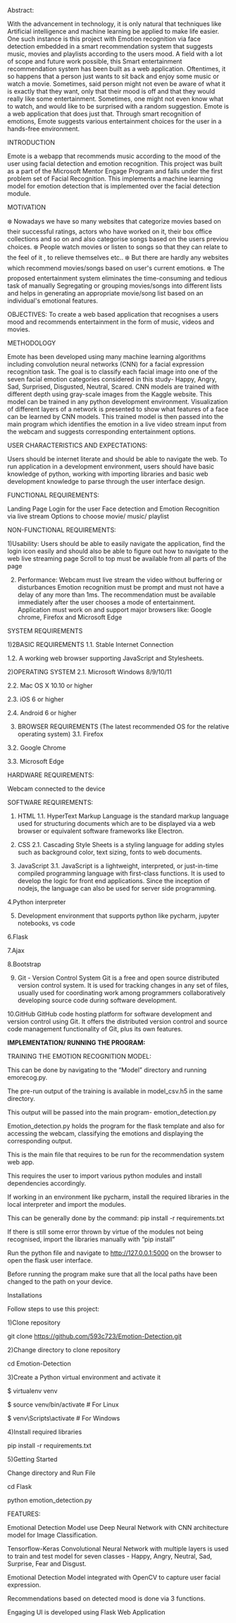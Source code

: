 Abstract:

With the advancement in technology, it is only natural that techniques like Artificial intelligence and machine learning be applied to make life easier. One such instance is this project with Emotion recognition via face detection embedded in a smart recommendation system that suggests music, movies and playlists according to the users mood. A field with a lot of scope and future work possible, this Smart entertainment recommendation system has been built as a web application.
Oftentimes, it so happens that a person just wants to sit back and enjoy some music or watch a movie. Sometimes, said person might not even be aware of what it is exactly that they want, only that their mood is off and that they would really like some entertainment. Sometimes, one might not even know what to watch, and would like to be surprised with a random suggestion. Emote is a web application that does just that. Through smart recognition of emotions, Emote suggests various entertainment choices for the user in a hands-free environment.

INTRODUCTION

Emote is a webapp that recommends music according to the mood of the user using facial detection and emotion recognition. This project was built as a part of the Microsoft Mentor Engage Program and falls under the first problem set of Facial Recognition. This implements a machine learning model for emotion detection that is implemented over the facial detection module.

MOTIVATION

❄️ Nowadays we have so many websites that categorize movies based on their successful ratings, actors who have worked on it, their box office collections and so on and also categorise songs based on the users previou choices.
❄️ People watch movies or listen to songs so that they can relate to the feel of it , to relieve themselves etc..
❄️ But there are hardly any websites which recommend movies/songs based on user's current emotions.
❄️ The proposed entertainment system eliminates the time-consuming and tedious task of manually Segregating or grouping movies/songs into different lists and helps in generating an appropriate movie/song list based on an individual's emotional features.


OBJECTIVES:
To create a web based application that recognises a users mood and recommends entertainment in the form of music, videos and movies.


METHODOLOGY

Emote has been developed using many machine learning algorithms including convolution neural networks (CNN) for a facial expression recognition task. The goal is to classify each facial image into one of the seven facial emotion categories considered in this study- Happy, Angry, Sad, Surprised, Disgusted, Neutral, Scared.  CNN models are trained with different depth using gray-scale images from the Kaggle website. This model can be trained in any python development environment. Visualization of different layers of a network is presented to show what features of a face can be learned by CNN models. This trained model is then passed into the main program which identifies the emotion in a live video stream input from the webcam and suggests corresponding entertainment options.


USER CHARACTERISTICS AND EXPECTATIONS:

Users should be internet literate and should be able to navigate the web.
To run application in a development environment, users should have basic knowledge of python, working with importing libraries and basic web development knowledge to parse through the user interface design.

FUNCTIONAL REQUIREMENTS:

Landing Page
Login for the user
Face detection and Emotion Recognition via live stream
Options to choose movie/ music/ playlist

NON-FUNCTIONAL REQUIREMENTS:

1)Usability:
Users should be able to easily navigate the application, find the login icon easily and should also be able to figure out how to navigate to the web live streaming page
Scroll to top must be available from all parts of the page

2) Performance:
Webcam must live stream the video without buffering or disturbances
Emotion recognition must be prompt and must not have a delay of any more than 1ms.
The recommendation must be available immediately after the user chooses a mode of entertainment.
Application must work on and support major browsers like: Google chrome, Firefox and Microsoft Edge


SYSTEM REQUIREMENTS

1)2BASIC REQUIREMENTS
1.1. Stable Internet Connection

1.2. A working web browser supporting JavaScript and Stylesheets.

2)OPERATING SYSTEM
2.1. Microsoft Windows 8/9/10/11

2.2. Mac OS X 10.10 or higher

2.3. iOS 6 or higher

2.4. Android 6 or higher


3. BROWSER REQUIREMENTS
(The latest recommended OS for the relative operating system)
3.1. Firefox 

3.2. Google Chrome 

3.3. Microsoft Edge 


HARDWARE REQUIREMENTS:

Webcam connected to the device


SOFTWARE REQUIREMENTS:

1. HTML
1.1. HyperText Markup Language is the standard markup language used for structuring documents which are to be displayed via a web browser or equivalent software frameworks like Electron.

2. CSS
2.1. Cascading Style Sheets is a styling language for adding styles such as background color, text sizing, fonts to web documents.

3. JavaScript
3.1. JavaScript is a lightweight, interpreted, or just-in-time compiled programming language with first-class functions. It is used to develop the logic for front end applications. Since the inception of nodejs, the language can also be used for server side programming.

4.Python interpreter

5. Development environment that supports python like pycharm, jupyter notebooks, vs code

6.Flask

7.Ajax

8.Bootstrap

9. Git - Version Control System
 Git is a free and open source distributed version control system. It is used for tracking changes in any set of files, usually used for coordinating work among programmers collaboratively developing source code during software development.

10.GitHub
GitHub code hosting platform for software development and version control using Git. It offers the distributed version control and source code management functionality of Git, plus its own features.

**IMPLEMENTATION/ RUNNING THE PROGRAM:**

TRAINING THE EMOTION RECOGNITION MODEL:

This can be done by navigating to the “Model” directory and running emorecog.py.

The pre-run output of the training is available in model_csv.h5 in the same directory.

This output will be passed into the main program- emotion_detection.py

Emotion_detection.py holds the program for the flask template and also for accessing the webcam, classifying the emotions and displaying the corresponding output.

This is the main file that requires to be run for the recommendation system web app.

This requires the user to import various python modules and install dependencies accordingly.

If working in an environment like pycharm, install the required libraries in the local interpreter and import the modules.

This can be generally done by the command: pip install -r requirements.txt

If there is still some error thrown by virtue of the modules not being recognised, import the libraries manually with “pip install”

Run the python file and navigate to http://127.0.0.1:5000 on the browser to open the flask user interface.

Before running the program make sure that all the local paths have been changed to the path on your device.


Installations

Follow steps to use this project:

1)Clone repository

git clone https://github.com/593c723/Emotion-Detection.git

2)Change directory to clone repository

cd Emotion-Detection

3)Create a Python virtual environment and activate it

$ virtualenv venv

$ source venv/bin/activate      # For Linux

$ venv\Scripts\activate         # For Windows

4)Install required libraries

pip install -r requirements.txt

5)Getting Started

Change directory and Run File

cd Flask

python emotion_detection.py


FEATURES:

Emotional Detection Model use Deep Neural Network with CNN architecture model for Image Classification.

Tensorflow-Keras Convolutional Neural Network with multiple layers is used to train and test model for seven classes - Happy, Angry, Neutral, Sad, Surprise, Fear and Disgust.

Emotional Detection Model integrated with OpenCV to capture user facial expression.

Recommendations based on detected mood is done via 3 functions.

Engaging UI is developed using Flask Web Application

